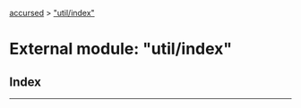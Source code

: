 [accursed](../README.md) > ["util/index"](../modules/_util_index_.md)

# External module: "util/index"

## Index

---

